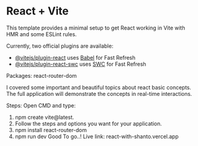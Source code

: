 # React + Vite

This template provides a minimal setup to get React working in Vite with HMR and some ESLint rules.

Currently, two official plugins are available:

- [@vitejs/plugin-react](https://github.com/vitejs/vite-plugin-react/blob/main/packages/plugin-react/README.md) uses [Babel](https://babeljs.io/) for Fast Refresh
- [@vitejs/plugin-react-swc](https://github.com/vitejs/vite-plugin-react-swc) uses [SWC](https://swc.rs/) for Fast Refresh

Packages: react-router-dom

I covered some important and beautiful topics about react basic concepts. The full application will demonstrate the concepts in real-time interactions.

Steps:
Open CMD and type:
1. npm create vite@latest.
2. Follow the steps and options you want for your application.
3. npm install react-router-dom
4. npm run dev
   Good To go..!
Live link: react-with-shanto.vercel.app
